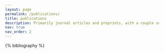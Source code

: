 ```yaml
---
layout: page
permalink: /publications/
title: publications
description: Primarily journal articles and preprints, with a couple select conference papers. For all publications see my CV.<br>Planetary science works are differentiated with the <b>saturn emoji</b><br>Generated by jekyll-scholar.
nav: true
nav_order: 2
---
```


<!-- _pages/publications.md -->
<div class="publications">

{% bibliography %}

</div>

